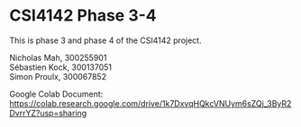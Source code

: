 # CSI4142 Phase 3-4
This is phase 3 and phase 4 of the CSI4142 project.

Nicholas Mah, 300255901<br>
Sébastien Kock, 300137051<br>
Simon Proulx, 300067852

Google Colab Document: https://colab.research.google.com/drive/1k7DxvqHQkcVNUym6sZQj_3ByR2DvrrYZ?usp=sharing
